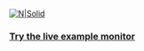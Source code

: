 [![N|Solid](https://api.travis-ci.org/christian-draeger/jenkins-monitor.svg?branch=master)](https://travis-ci.org/christian-draeger/jenkins-monitor)

### [Try the live example monitor](https://christian-draeger.github.io/jenkins-monitor/)
